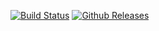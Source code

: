[![Build Status](https://www.travis-ci.org/plasusu/countdown.svg?branch=master)](https://www.travis-ci.org/plasusu/countdown)
[![Github Releases](https://img.shields.io/npm/v/light-countdown.svg)](https://github.com/plasusu/countdown)